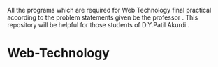 All the programs which are required for Web Technology final practical according to the problem statements given be the professor .
This repository will be helpful for those students of D.Y.Patil Akurdi .
# Web-Technology
